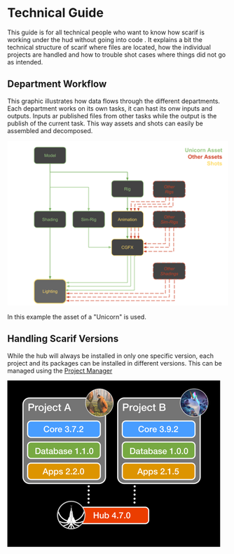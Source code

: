 # Technical Guide
This guide is for all technical people who want to know how scarif is working under the hud without going into code .
It explains a bit the technical structure of scarif where files are located, how the individual projects are handled 
and how to trouble shot cases where things did not go as intended.


## Department Workflow
This graphic illustrates how data flows through the different departments. Each department works on its own tasks,
it can hast its onw inputs and outputs. Inputs ar published files from other tasks while the output is the publish of 
the current task. This way assets and shots can easily be assembled and decomposed.

![](../_static/images/Workflow_1.png)

In this example the asset of a "Unicorn" is used.

## Handling Scarif Versions
While the hub will always be installed in only one specific version, each project and its packages can be installed in 
different versions. This can be managed using the [Project Manager](./04_projectsetup.md)

![](../_static/images/Packages_2.png)
